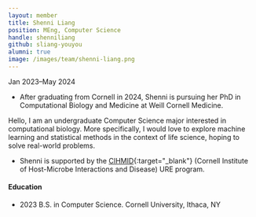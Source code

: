 ```yaml
---
layout: member
title: Shenni Liang
position: MEng, Computer Science
handle: shenniliang
github: sliang-youyou
alumni: true
image: /images/team/shenni-liang.png
---
```

Jan 2023–May 2024

* After graduating from Cornell in 2024, Shenni is pursuing her PhD in Computational Biology and Medicine at Weill Cornell Medicine.

Hello, I am an undergraduate Computer Science major interested in computational biology. More specifically, I would love to explore machine learning and statistical methods in the context of life science, hoping to solve real-world problems. 

* Shenni is supported by the [CIHMID](https://cihmid.cornell.edu/){:target="_blank"} (Cornell Institute of Host-Microbe Interactions and Disease) URE program.

#### Education 
* 2023 B.S. in Computer Science. Cornell University, Ithaca, NY
